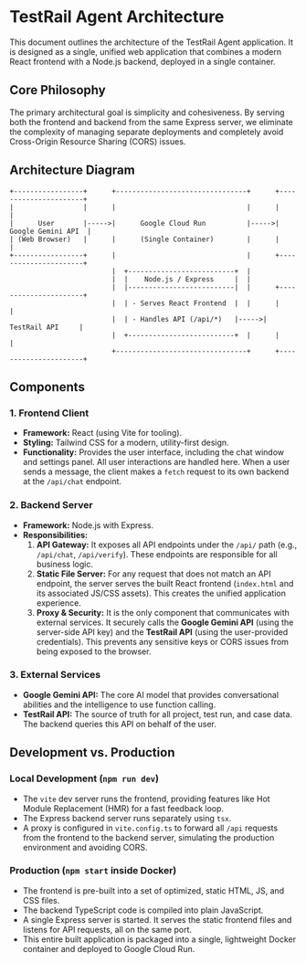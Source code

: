 # TestRail Agent Architecture

This document outlines the architecture of the TestRail Agent application. It is designed as a single, unified web application that combines a modern React frontend with a Node.js backend, deployed in a single container.

## Core Philosophy

The primary architectural goal is simplicity and cohesiveness. By serving both the frontend and backend from the same Express server, we eliminate the complexity of managing separate deployments and completely avoid Cross-Origin Resource Sharing (CORS) issues.

## Architecture Diagram

```
+-----------------+      +--------------------------------+      +----------------------+
|                 |      |                                |      |                      |
|      User       |----->|      Google Cloud Run          |----->|   Google Gemini API  |
| (Web Browser)   |      |      (Single Container)        |      |                      |
+-----------------+      |                                |      +----------------------+
                         |  +--------------------------+  |
                         |  |    Node.js / Express     |  |
                         |  |--------------------------|  |      +----------------------+
                         |  | - Serves React Frontend  |  |      |                      |
                         |  | - Handles API (/api/*)   |----->|     TestRail API     |
                         |  +--------------------------+  |      |                      |
                         +--------------------------------+      +----------------------+

```

## Components

### 1. Frontend Client

-   **Framework:** React (using Vite for tooling).
-   **Styling:** Tailwind CSS for a modern, utility-first design.
-   **Functionality:** Provides the user interface, including the chat window and settings panel. All user interactions are handled here. When a user sends a message, the client makes a `fetch` request to its own backend at the `/api/chat` endpoint.

### 2. Backend Server

-   **Framework:** Node.js with Express.
-   **Responsibilities:**
    1.  **API Gateway:** It exposes all API endpoints under the `/api/` path (e.g., `/api/chat`, `/api/verify`). These endpoints are responsible for all business logic.
    2.  **Static File Server:** For any request that does not match an API endpoint, the server serves the built React frontend (`index.html` and its associated JS/CSS assets). This creates the unified application experience.
    3.  **Proxy & Security:** It is the only component that communicates with external services. It securely calls the **Google Gemini API** (using the server-side API key) and the **TestRail API** (using the user-provided credentials). This prevents any sensitive keys or CORS issues from being exposed to the browser.

### 3. External Services

-   **Google Gemini API:** The core AI model that provides conversational abilities and the intelligence to use function calling.
-   **TestRail API:** The source of truth for all project, test run, and case data. The backend queries this API on behalf of the user.

## Development vs. Production

### Local Development (`npm run dev`)

-   The `vite` dev server runs the frontend, providing features like Hot Module Replacement (HMR) for a fast feedback loop.
-   The Express backend server runs separately using `tsx`.
-   A proxy is configured in `vite.config.ts` to forward all `/api` requests from the frontend to the backend server, simulating the production environment and avoiding CORS.

### Production (`npm start` inside Docker)

-   The frontend is pre-built into a set of optimized, static HTML, JS, and CSS files.
-   The backend TypeScript code is compiled into plain JavaScript.
-   A single Express server is started. It serves the static frontend files and listens for API requests, all on the same port.
-   This entire built application is packaged into a single, lightweight Docker container and deployed to Google Cloud Run.
